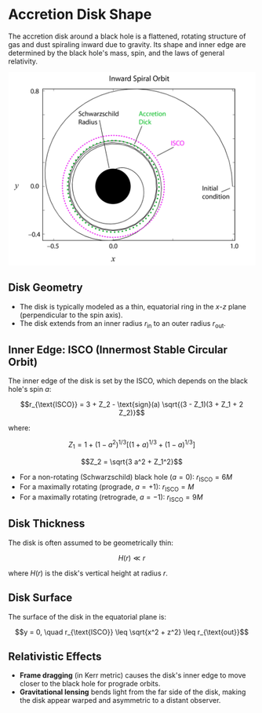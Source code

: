 # Accretion Disk Shape

The accretion disk around a black hole is a flattened, rotating structure of gas and dust spiraling inward due to gravity. Its shape and inner edge are determined by the black hole's mass, spin, and the laws of general relativity.

<img src='images/accretion-disk.jpg' alt='Inward spiral orbit' />

## Disk Geometry

- The disk is typically modeled as a thin, equatorial ring in the $x$-$z$ plane (perpendicular to the spin axis).
- The disk extends from an inner radius $r_{\text{in}}$ to an outer radius $r_{\text{out}}$.

## Inner Edge: ISCO (Innermost Stable Circular Orbit)

The inner edge of the disk is set by the ISCO, which depends on the black hole's spin $a$:

```math
r_{\text{ISCO}} = 3 + Z_2 - \text{sign}(a) \sqrt{(3 - Z_1)(3 + Z_1 + 2 Z_2)}
```
where:
```math
Z_1 = 1 + (1 - a^2)^{1/3} \left[ (1 + a)^{1/3} + (1 - a)^{1/3} \right]
```
```math
Z_2 = \sqrt{3 a^2 + Z_1^2}
```
- For a non-rotating (Schwarzschild) black hole ($a = 0$): $r_{\text{ISCO}} = 6M$
- For a maximally rotating (prograde, $a = +1$): $r_{\text{ISCO}} = M$
- For a maximally rotating (retrograde, $a = -1$): $r_{\text{ISCO}} = 9M$

## Disk Thickness

The disk is often assumed to be geometrically thin:
```math
H(r) \ll r
```
where $H(r)$ is the disk's vertical height at radius $r$.

## Disk Surface

The surface of the disk in the equatorial plane is:
```math
y = 0, \quad r_{\text{ISCO}} \leq \sqrt{x^2 + z^2} \leq r_{\text{out}}
```

## Relativistic Effects

- **Frame dragging** (in Kerr metric) causes the disk's inner edge to move closer to the black hole for prograde orbits.
- **Gravitational lensing** bends light from the far side of the disk, making the disk appear warped and asymmetric to a distant observer. 